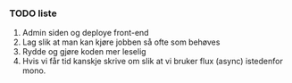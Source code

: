 
### TODO liste
1. Admin siden og deploye front-end
2. Lag slik at man kan kjøre jobben så ofte som behøves
3. Rydde og gjøre koden mer leselig
4. Hvis vi får tid kanskje skrive om slik at vi bruker flux (async) istedenfor mono.